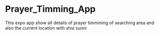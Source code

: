 # Prayer_Timming_App
This expo app show all details of prayer timmming of searching area and also the current location with shia sunni
